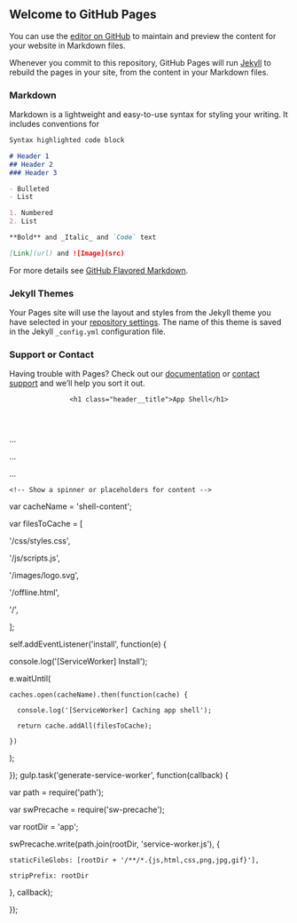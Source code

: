 ## Welcome to GitHub Pages

You can use the [editor on GitHub](https://github.com/amrikinsky/.github-stale.yml/edit/gh-pages/index.md) to maintain and preview the content for your website in Markdown files.

Whenever you commit to this repository, GitHub Pages will run [Jekyll](https://jekyllrb.com/) to rebuild the pages in your site, from the content in your Markdown files.

### Markdown

Markdown is a lightweight and easy-to-use syntax for styling your writing. It includes conventions for

```markdown
Syntax highlighted code block

# Header 1
## Header 2
### Header 3

- Bulleted
- List

1. Numbered
2. List

**Bold** and _Italic_ and `Code` text

[Link](url) and ![Image](src)
```

For more details see [GitHub Flavored Markdown](https://guides.github.com/features/mastering-markdown/).

### Jekyll Themes

Your Pages site will use the layout and styles from the Jekyll theme you have selected in your [repository settings](https://github.com/amrikinsky/.github-stale.yml/settings). The name of this theme is saved in the Jekyll `_config.yml` configuration file.

### Support or Contact

Having trouble with Pages? Check out our [documentation](https://docs.github.com/categories/github-pages-basics/) or [contact support](https://github.com/contact) and we’ll help you sort it out.
<!DOCTYPE html>

<html>

<head>

  <meta charset="utf-8">

  <title>App Shell</title>

  <link rel="manifest" href="/manifest.json">

  <meta http-equiv="X-UA-Compatible" content="IE=edge">

  <meta name="viewport" content="width=device-width, initial-scale=1.0">

  <link rel="stylesheet" type="text/css" href="styles/inline.css">

</head>

<body>

  <header class="header">

    <h1 class="header__title">App Shell</h1>

  </header>

  <nav class="nav">

  ...

  </nav>

  <main class="main">

  ...

  </main>

  <div class="dialog-container">

  ...

  </div>

  <div class="loader">

    <!-- Show a spinner or placeholders for content -->

  </div>

  <script src="app.js" async></script>

  <script>

  if ('serviceWorker' in navigator) {

    navigator.serviceWorker.register('/sw.js').then(function(registration) {

      // Registration was successful

      console.log('ServiceWorker registration successful with scope: ', registration.scope);

    }).catch(function(err) {

      // registration failed :(

      console.log('ServiceWorker registration failed: ', err);

    });

  }

  </script>

</body>


</html>
var cacheName = 'shell-content';

var filesToCache = [

  '/css/styles.css',

  '/js/scripts.js',

  '/images/logo.svg',

  '/offline.html',

  '/',

];

self.addEventListener('install', function(e) {

  console.log('[ServiceWorker] Install');

  e.waitUntil(

    caches.open(cacheName).then(function(cache) {

      console.log('[ServiceWorker] Caching app shell');

      return cache.addAll(filesToCache);

    })

  );

});
gulp.task('generate-service-worker', function(callback) {

  var path = require('path');

  var swPrecache = require('sw-precache');

  var rootDir = 'app';

  swPrecache.write(path.join(rootDir, 'service-worker.js'), {

    staticFileGlobs: [rootDir + '/**/*.{js,html,css,png,jpg,gif}'],

    stripPrefix: rootDir

  }, callback);

});
